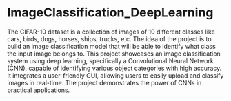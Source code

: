 # ImageClassification_DeepLearning
The CIFAR-10 dataset is a collection of images of 10 different classes like cars, birds, dogs, horses, ships, trucks, etc. The idea of the project is to build an image classification model that will be able to identify what class the input image belongs to.
This project showcases an image classification system using deep learning, specifically a Convolutional Neural Network (CNN), capable of identifying various object categories with high accuracy. It integrates a user-friendly GUI, allowing users to easily upload and
classify images in real-time. The project demonstrates the power of CNNs in practical applications.
